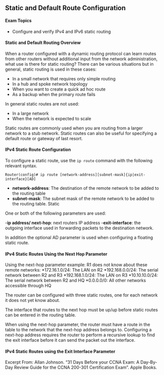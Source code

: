 ## Static and Default Route Configuration

#### Exam Topics

- Configure and verify IPv4 and IPv6 static routing

#### Static and Default Routing Overview

When a router configured with a dynamic routing protocol can learn routes from other routers without additional input from the network administration, what use is there for static routing?
There can be various situations but in general, static routing is used in these cases:
* In a small network that requires only simple routing
* In a hub and spoke network topology
* When you want to create a quick ad hoc route
* As a backup when the primary route fails

In general static routes are not used:
* In a large network
* When the network is expected to scale

Static routes are commonly used when you are routing from a larger network to a stub network. Static routes can also be useful for specifying a default route or gateway of last resort. 

#### IPv4 Static Route Configuration

To configure a static route, use the ```ip route``` command with the following relevant syntax. 
```
Router(config)# ip route [network-address][subnet-mask]{ip|exit-interface}[AD]
```

- **network-address**: The destination of the remote network to be added to the routing table
- **subnet-mask**: The subnet mask of the remote network to be added to the routing table. Static

One or both of the following parameters are used:

-**ip address/ next-hop**: next routers IP address 
-**exit-interface**: the outgoing interface used in forwarding packets to the destination network.

In addition the optional AD parameter is used when configuring a floating static route. 

#### IPv4 Static Routes Using the Next Hop Parameter 

Using the next-hop parameter example:
R1 does not know about these remote networks:
*172.16.1.0/24: The LAN on R2
*192.168.0.0/24: The serial network between R2 and R3
*192.168.1.0/24: The LAN on R3
*10.10.10.0/24: The serial network between R2 and HQ
*0.0.0.0/0: All other networks accessible through HQ

The router can be configured with three static routes, one for each network it does not yet know about.

The interface that routes to the next hop must be up/up before static routes can be entered in the routing table.

When using the next-hop parameter, the router must have a route in the table to the network that the next-hop address belongs to.
Configuring a next-hop address requires the router to perform a recursive lookup to find the exit interface before it can send the packet out the interface.

#### IPv4 Static Routes using the Exit Interface Parameter



Excerpt From: Allan Johnson. “31 Days Before your CCNA Exam: A Day-By-Day Review Guide for the CCNA 200-301 Certification Exam”. Apple Books. 
